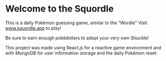 # Welcome to the Squordle

This is a daily Pokémon guessing game, similar to the "Wordle"
Visit www.squordle.app to play!

Be sure to earn enough pokédollars to adopt your very own Shuckle!

This project was made using React.js for a reactive game environment and with MongoDB for user information storage and the daily Pokémon reset.
